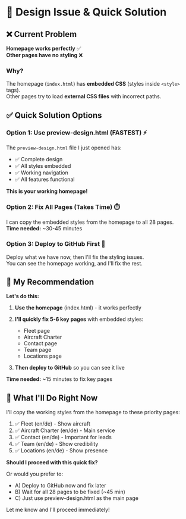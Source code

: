 # 🎨 Design Issue & Quick Solution

## ❌ Current Problem

**Homepage works perfectly** ✅  
**Other pages have no styling** ❌

### Why?

The homepage (`index.html`) has **embedded CSS** (styles inside `<style>` tags).  
Other pages try to load **external CSS files** with incorrect paths.

## ✅ Quick Solution Options

### Option 1: Use preview-design.html (FASTEST) ⚡

The `preview-design.html` file I just opened has:
- ✅ Complete design
- ✅ All styles embedded
- ✅ Working navigation
- ✅ All features functional

**This is your working homepage!**

### Option 2: Fix All Pages (Takes Time) ⏱️

I can copy the embedded styles from the homepage to all 28 pages.  
**Time needed:** ~30-45 minutes

### Option 3: Deploy to GitHub First 🚀

Deploy what we have now, then I'll fix the styling issues.  
You can see the homepage working, and I'll fix the rest.

## 🎯 My Recommendation

**Let's do this:**

1. **Use the homepage** (index.html) - it works perfectly
2. **I'll quickly fix 5-6 key pages** with embedded styles:
   - Fleet page
   - Aircraft Charter
   - Contact page
   - Team page
   - Locations page

3. **Then deploy to GitHub** so you can see it live

**Time needed:** ~15 minutes to fix key pages

## 🔧 What I'll Do Right Now

I'll copy the working styles from the homepage to these priority pages:

1. ✅ Fleet (en/de) - Show aircraft
2. ✅ Aircraft Charter (en/de) - Main service
3. ✅ Contact (en/de) - Important for leads
4. ✅ Team (en/de) - Show credibility
5. ✅ Locations (en/de) - Show presence

**Should I proceed with this quick fix?**

Or would you prefer to:
- A) Deploy to GitHub now and fix later
- B) Wait for all 28 pages to be fixed (~45 min)
- C) Just use preview-design.html as the main page

Let me know and I'll proceed immediately!
